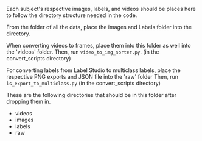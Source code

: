 Each subject's respective images, labels, and videos should be places here to follow the directory structure needed in the code.

From the folder of all the data, place the images and Labels folder into the directory. 

When converting videos to frames, place them into this folder as well into the 'videos' folder. Then, run `video_to_img_sorter.py`. (in the convert_scripts directory)

For converting labels from Label Studio to multiclass labels, place the respective PNG exports and JSON file into the 'raw' folder Then, run `ls_export_to_multiclass.py` (in the convert_scripts directory)

These are the following directories that should be in this folder after dropping them in.
- videos
- images
- labels
- raw
